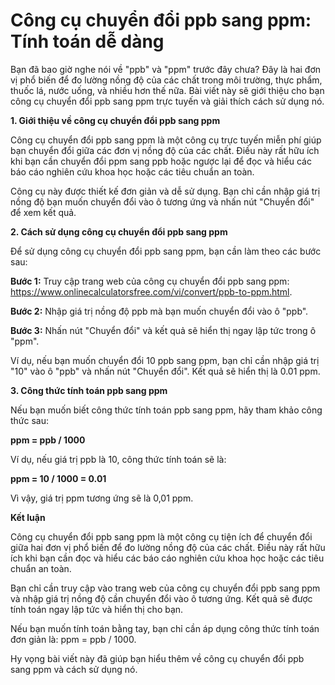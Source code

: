 Công cụ chuyển đổi ppb sang ppm: Tính toán dễ dàng
==================================================

Bạn đã bao giờ nghe nói về "ppb" và "ppm" trước đây chưa? Đây là hai đơn vị phổ biến để đo lường nồng độ của các chất trong môi trường, thực phẩm, thuốc lá, nước uống, và nhiều hơn thế nữa. Bài viết này sẽ giới thiệu cho bạn công cụ chuyển đổi ppb sang ppm trực tuyến và giải thích cách sử dụng nó.

**1. Giới thiệu về công cụ chuyển đổi ppb sang ppm**

Công cụ chuyển đổi ppb sang ppm là một công cụ trực tuyến miễn phí giúp bạn chuyển đổi giữa các đơn vị nồng độ của các chất. Điều này rất hữu ích khi bạn cần chuyển đổi ppm sang ppb hoặc ngược lại để đọc và hiểu các báo cáo nghiên cứu khoa học hoặc các tiêu chuẩn an toàn.

Công cụ này được thiết kế đơn giản và dễ sử dụng. Bạn chỉ cần nhập giá trị nồng độ bạn muốn chuyển đổi vào ô tương ứng và nhấn nút "Chuyển đổi" để xem kết quả.

**2. Cách sử dụng công cụ chuyển đổi ppb sang ppm**

Để sử dụng công cụ chuyển đổi ppb sang ppm, bạn cần làm theo các bước sau:

**Bước 1:** Truy cập trang web của công cụ chuyển đổi ppb sang ppm: <https://www.onlinecalculatorsfree.com/vi/convert/ppb-to-ppm.html>.

**Bước 2:** Nhập giá trị nồng độ ppb mà bạn muốn chuyển đổi vào ô "ppb".

**Bước 3:** Nhấn nút "Chuyển đổi" và kết quả sẽ hiển thị ngay lập tức trong ô "ppm".

Ví dụ, nếu bạn muốn chuyển đổi 10 ppb sang ppm, bạn chỉ cần nhập giá trị "10" vào ô "ppb" và nhấn nút "Chuyển đổi". Kết quả sẽ hiển thị là 0.01 ppm.

**3. Công thức tính toán ppb sang ppm**

Nếu bạn muốn biết công thức tính toán ppb sang ppm, hãy tham khảo công thức sau:

**ppm = ppb / 1000**

Ví dụ, nếu giá trị ppb là 10, công thức tính toán sẽ là:

**ppm = 10 / 1000 = 0.01**

Vì vậy, giá trị ppm tương ứng sẽ là 0,01 ppm.

**Kết luận**

Công cụ chuyển đổi ppb sang ppm là một công cụ tiện ích để chuyển đổi giữa hai đơn vị phổ biến để đo lường nồng độ của các chất. Điều này rất hữu ích khi bạn cần đọc và hiểu các báo cáo nghiên cứu khoa học hoặc các tiêu chuẩn an toàn.

Bạn chỉ cần truy cập vào trang web của công cụ chuyển đổi ppb sang ppm và nhập giá trị nồng độ cần chuyển đổi vào ô tương ứng. Kết quả sẽ được tính toán ngay lập tức và hiển thị cho bạn.

Nếu bạn muốn tính toán bằng tay, bạn chỉ cần áp dụng công thức tính toán đơn giản là: ppm = ppb / 1000.

Hy vọng bài viết này đã giúp bạn hiểu thêm về công cụ chuyển đổi ppb sang ppm và cách sử dụng nó.